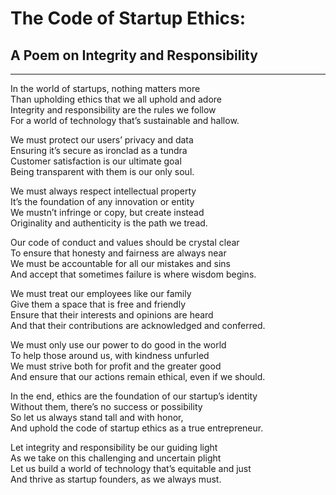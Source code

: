 # The Code of Startup Ethics: 
## A Poem on Integrity and Responsibility
---
In the world of startups, nothing matters more  
Than upholding ethics that we all uphold and adore   
Integrity and responsibility are the rules we follow  
For a world of technology that’s sustainable and hallow.

We must protect our users’ privacy and data  
Ensuring it’s secure as ironclad as a tundra  
Customer satisfaction is our ultimate goal  
Being transparent with them is our only soul.

We must always respect intellectual property  
It’s the foundation of any innovation or entity  
We mustn’t infringe or copy, but create instead  
Originality and authenticity is the path we tread.

Our code of conduct and values should be crystal clear  
To ensure that honesty and fairness are always near  
We must be accountable for all our mistakes and sins  
And accept that sometimes failure is where wisdom begins.

We must treat our employees like our family  
Give them a space that is free and friendly  
Ensure that their interests and opinions are heard  
And that their contributions are acknowledged and conferred.

We must only use our power to do good in the world  
To help those around us, with kindness unfurled  
We must strive both for profit and the greater good  
And ensure that our actions remain ethical, even if we should.

In the end, ethics are the foundation of our startup’s identity  
Without them, there’s no success or possibility  
So let us always stand tall and with honor,  
And uphold the code of startup ethics as a true entrepreneur.

Let integrity and responsibility be our guiding light  
As we take on this challenging and uncertain plight  
Let us build a world of technology that’s equitable and just  
And thrive as startup founders, as we always must.